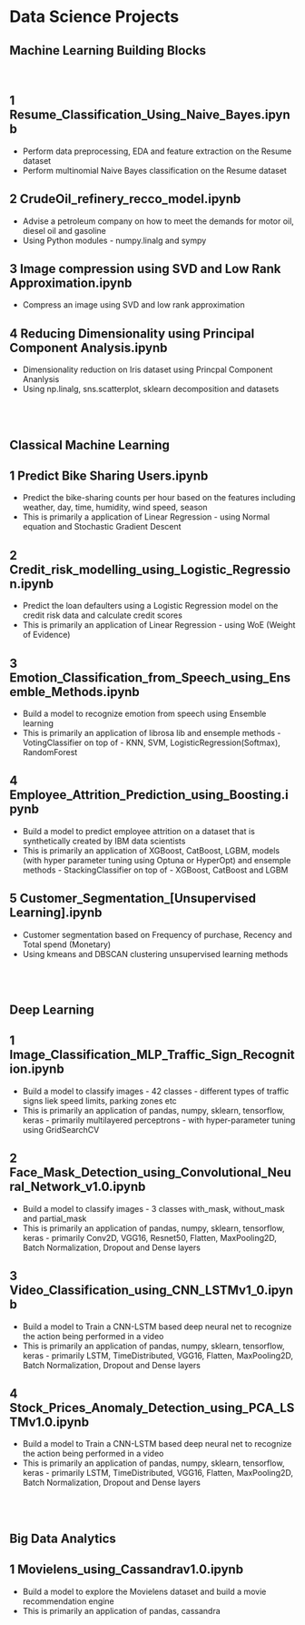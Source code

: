    # Data Science Projects
## Machine Learning Building Blocks
</br>

1 Resume_Classification_Using_Naive_Bayes.ipynb
   -
   - Perform data preprocessing, EDA and feature extraction on the Resume dataset
   - Perform multinomial Naive Bayes classification on the Resume dataset 

2 CrudeOil_refinery_recco_model.ipynb
   -
   - Advise a petroleum company on how to meet the demands for motor oil, diesel oil and gasoline
   - Using Python modules - numpy.linalg and sympy

3 Image compression using SVD and Low Rank Approximation.ipynb
   -
   - Compress an image using SVD and low rank approximation

4 Reducing Dimensionality using Principal Component Analysis.ipynb
   -
   - Dimensionality reduction on Iris dataset using Princpal Component Ananlysis
   - Using np.linalg, sns.scatterplot, sklearn decomposition and datasets

</br>
</br>

## Classical Machine Learning 

1 Predict Bike Sharing Users.ipynb
   -
   - Predict the bike-sharing counts per hour based on the features including weather, day, time, humidity, wind speed, season
   - This is primarily a application of Linear Regression - using Normal equation and Stochastic Gradient Descent

2 Credit_risk_modelling_using_Logistic_Regression.ipynb
   -
   - Predict the loan defaulters using a Logistic Regression model on the credit risk data and calculate credit scores
   - This is primarily an application of Linear Regression - using WoE (Weight of Evidence)

3 Emotion_Classification_from_Speech_using_Ensemble_Methods.ipynb
   -
   - Build a model to recognize emotion from speech using Ensemble learning
   - This is primarily an application of librosa lib and ensemple methods - VotingClassifier on top of - KNN, SVM, LogisticRegression(Softmax), RandomForest 

4 Employee_Attrition_Prediction_using_Boosting.ipynb
   -
   - Build a model to predict employee attrition on a dataset that is synthetically created by IBM data scientists
   - This is primarily an application of XGBoost, CatBoost, LGBM, models (with hyper parameter tuning using Optuna or HyperOpt) and ensemple methods - StackingClassifier on top of - XGBoost, CatBoost and LGBM

 5 Customer_Segmentation_[Unsupervised Learning].ipynb
   -
   - Customer segmentation based on Frequency of purchase, Recency and Total spend (Monetary)
   - Using kmeans and DBSCAN clustering unsupervised learning methods

</br>
</br>

## Deep Learning

1 Image_Classification_MLP_Traffic_Sign_Recognition.ipynb
   -
   - Build a model to classify images - 42 classes - different types of traffic signs liek speed limits, parking zones etc
   - This is primarily an application of pandas, numpy, sklearn, tensorflow, keras - primarily multilayered perceptrons - with hyper-parameter tuning using GridSearchCV

2 Face_Mask_Detection_using_Convolutional_Neural_Network_v1.0.ipynb
   -
   - Build a model to classify images - 3 classes with_mask, without_mask and partial_mask 
   - This is primarily an application of pandas, numpy, sklearn, tensorflow, keras - primarily Conv2D, VGG16, Resnet50, Flatten, MaxPooling2D, Batch Normalization, Dropout and Dense layers  

3 Video_Classification_using_CNN_LSTMv1_0.ipynb
   -
   - Build a model to Train a CNN-LSTM based deep neural net to recognize the action being performed in a video 
   - This is primarily an application of pandas, numpy, sklearn, tensorflow, keras - primarily LSTM, TimeDistributed, VGG16, Flatten, MaxPooling2D, Batch Normalization, Dropout and Dense layers  

4 Stock_Prices_Anomaly_Detection_using_PCA_LSTMv1.0.ipynb
   -
   - Build a model to Train a CNN-LSTM based deep neural net to recognize the action being performed in a video 
   - This is primarily an application of pandas, numpy, sklearn, tensorflow, keras - primarily LSTM, TimeDistributed, VGG16, Flatten, MaxPooling2D, Batch Normalization, Dropout and Dense layers  

</br>
</br>

## Big Data Analytics

1 Movielens_using_Cassandrav1.0.ipynb
   -
   - Build a model to explore the Movielens dataset and build a movie recommendation engine
   - This is primarily an application of pandas, cassandra 

